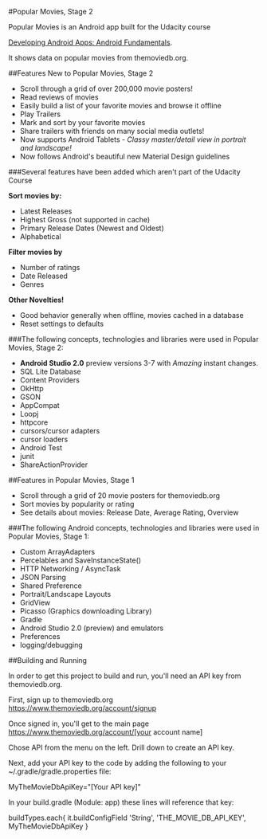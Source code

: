 #Popular Movies, Stage 2

Popular Movies is an Android app built for the Udacity course

   [Developing Android Apps: Android Fundamentals](https://www.udacity.com/course/ud853).

It shows data on popular movies from themoviedb.org.   

##Features New to Popular Movies, Stage 2

- Scroll through a grid of over 200,000 movie posters!
- Read reviews of movies
- Easily build a list of your favorite movies and browse it offline
- Play Trailers
- Mark and sort by your favorite movies
- Share trailers with friends on many social media outlets!
- Now supports Android Tablets - *Classy master/detail view in portrait and landscape!*
- Now follows Android's beautiful new Material Design guidelines

###Several features have been added which aren't part of the Udacity Course

**Sort movies by:**

- Latest Releases
- Highest Gross  (not supported in cache)
- Primary Release Dates (Newest and Oldest)
- Alphabetical

**Filter movies by**

- Number of ratings
- Date Released
- Genres

**Other Novelties!**

- Good behavior generally when offline, movies cached in a database
- Reset settings to defaults

###The following concepts, technologies and libraries were used in Popular Movies, Stage 2:

- **Android Studio 2.0** preview versions 3-7 with *Amazing* instant changes.
- SQL Lite Database
- Content Providers
- OkHttp
- GSON
- AppCompat
- Loopj
- httpcore
- cursors/cursor adapters
- cursor loaders
- Android Test
- junit
- ShareActionProvider

##Features in Popular Movies, Stage 1

- Scroll through a grid of 20 movie posters for themoviedb.org
- Sort movies by popularity or rating
- See details about movies:  Release Date, Average Rating, Overview

###The following Android concepts, technologies and libraries were used in Popular Movies, Stage 1:

- Custom ArrayAdapters
- Percelables and SaveInstanceState()
- HTTP Networking / AsyncTask
- JSON Parsing
- Shared Preference
- Portrait/Landscape Layouts
- GridView
- Picasso  (Graphics downloading Library)
- Gradle
- Android Studio 2.0 (preview) and emulators
- Preferences
- logging/debugging

##Building and Running

In order to get this project  to build and run, you'll need an API key from themoviedb.org.   

First, sign up to themoviedb.org
https://www.themoviedb.org/account/signup

Once signed  in, you'll get to the main page
https://www.themoviedb.org/account/[your account name]

Chose API from the menu on the left.  Drill down to create an API key.   

Next, add  your API key to the code by adding the following to your ~/.gradle/gradle.properties file:
  
MyTheMovieDbApiKey="[Your API key]"

In your build.gradle  (Module: app) these lines will reference that key:

buildTypes.each{
     it.buildConfigField 'String', 'THE_MOVIE_DB_API_KEY', MyTheMovieDbApiKey
}







